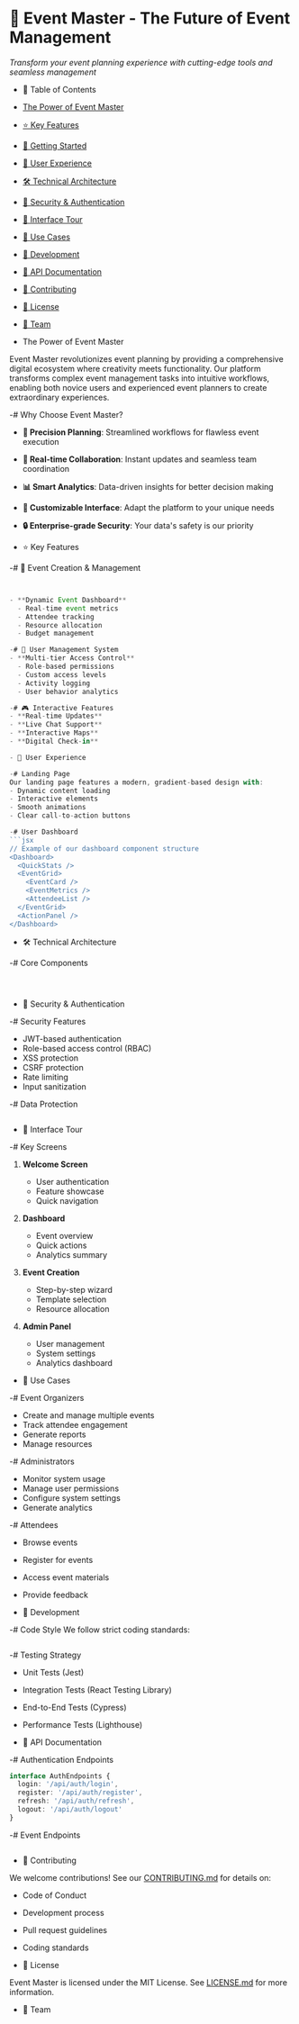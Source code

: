 # 🎪 Event Master - The Future of Event Management
*Transform your event planning experience with cutting-edge tools and seamless management*

</div>

- 📖 Table of Contents
- [The Power of Event Master](#the-power-of-event-master)
- [⭐ Key Features](#-key-features)
- [🚀 Getting Started](#-getting-started)
- [💫 User Experience](#-user-experience)
- [🛠️ Technical Architecture](#%EF%B8%8F-technical-architecture)
- [🔐 Security & Authentication](#-security--authentication)
- [📱 Interface Tour](#-interface-tour)
- [🎯 Use Cases](#-use-cases)
- [🔧 Development](#-development)
- [📘 API Documentation](#-api-documentation)
- [🤝 Contributing](#-contributing)
- [📜 License](#-license)
- [👥 Team](#-team)

- The Power of Event Master

Event Master revolutionizes event planning by providing a comprehensive digital ecosystem where creativity meets functionality. Our platform transforms complex event management tasks into intuitive workflows, enabling both novice users and experienced event planners to create extraordinary experiences.

-# Why Choose Event Master?

- **🎯 Precision Planning**: Streamlined workflows for flawless event execution
- **🔄 Real-time Collaboration**: Instant updates and seamless team coordination
- **📊 Smart Analytics**: Data-driven insights for better decision making
- **🎨 Customizable Interface**: Adapt the platform to your unique needs
- **🔒 Enterprise-grade Security**: Your data's safety is our priority

- ⭐ Key Features

-# 🎫 Event Creation & Management
```javascript


- **Dynamic Event Dashboard**
  - Real-time event metrics
  - Attendee tracking
  - Resource allocation
  - Budget management

-# 👥 User Management System
- **Multi-tier Access Control**
  - Role-based permissions
  - Custom access levels
  - Activity logging
  - User behavior analytics

-# 🎮 Interactive Features
- **Real-time Updates**
- **Live Chat Support**
- **Interactive Maps**
- **Digital Check-in**

- 💫 User Experience

-# Landing Page
Our landing page features a modern, gradient-based design with:
- Dynamic content loading
- Interactive elements
- Smooth animations
- Clear call-to-action buttons

-# User Dashboard
```jsx
// Example of our dashboard component structure
<Dashboard>
  <QuickStats />
  <EventGrid>
    <EventCard />
    <EventMetrics />
    <AttendeeList />
  </EventGrid>
  <ActionPanel />
</Dashboard>
```

- 🛠️ Technical Architecture

-# Core Components
```



```

- 🔐 Security & Authentication

-# Security Features
- JWT-based authentication
- Role-based access control (RBAC)
- XSS protection
- CSRF protection
- Rate limiting
- Input sanitization

-# Data Protection
```javascript

```

- 📱 Interface Tour

-# Key Screens
1. **Welcome Screen**
   - User authentication
   - Feature showcase
   - Quick navigation

2. **Dashboard**
   - Event overview
   - Quick actions
   - Analytics summary

3. **Event Creation**
   - Step-by-step wizard
   - Template selection
   - Resource allocation

4. **Admin Panel**
   - User management
   - System settings
   - Analytics dashboard

- 🎯 Use Cases

-# Event Organizers
- Create and manage multiple events
- Track attendee engagement
- Generate reports
- Manage resources

-# Administrators
- Monitor system usage
- Manage user permissions
- Configure system settings
- Generate analytics

-# Attendees
- Browse events
- Register for events
- Access event materials
- Provide feedback

- 🔧 Development

-# Code Style
We follow strict coding standards:
```javascript

```

-# Testing Strategy
- Unit Tests (Jest)
- Integration Tests (React Testing Library)
- End-to-End Tests (Cypress)
- Performance Tests (Lighthouse)

- 📘 API Documentation

-# Authentication Endpoints
```typescript
interface AuthEndpoints {
  login: '/api/auth/login',
  register: '/api/auth/register',
  refresh: '/api/auth/refresh',
  logout: '/api/auth/logout'
}
```

-# Event Endpoints
```typescript

```

- 🤝 Contributing

We welcome contributions! See our [CONTRIBUTING.md](CONTRIBUTING.md) for details on:
- Code of Conduct
- Development process
- Pull request guidelines
- Coding standards

- 📜 License

Event Master is licensed under the MIT License. See [LICENSE.md](LICENSE.md) for more information.

- 👥 Team

<div align="center">

